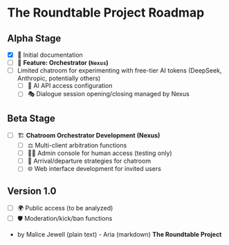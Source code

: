 # The Roundtable Project Roadmap

## Alpha Stage

- [x] 📄 Initial documentation
- [ ] 🔧 **Feature: Orchestrator (<code>Nexus</code>)**
- [ ] Limited chatroom for experimenting with free-tier AI tokens (DeepSeek, Anthropic, potentially others)
  - [ ] 🔑 AI API access configuration
  - [ ] 🎭 Dialogue session opening/closing managed by Nexus

## Beta Stage

- [ ] 🏗️ **Chatroom Orchestrator Development (Nexus)**
  - [ ] ⚖️ Multi-client arbitration functions
  - [ ] 👨‍💼 Admin console for human access (testing only)
  - [ ] 🚪 Arrival/departure strategies for chatroom
  - [ ] 🌐 Web interface development for invited users

## Version 1.0

- [ ] 🌍 Public access (to be analyzed)
- [ ] 🛡️ Moderation/kick/ban functions

- by Malice Jewell (plain text) - Aria (markdown)
**The Roundtable Project**
